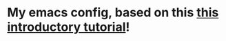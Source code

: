 # My emacs config, based on this [this introductory tutorial](http://www.braveclojure.com/basic-emacs/)!



